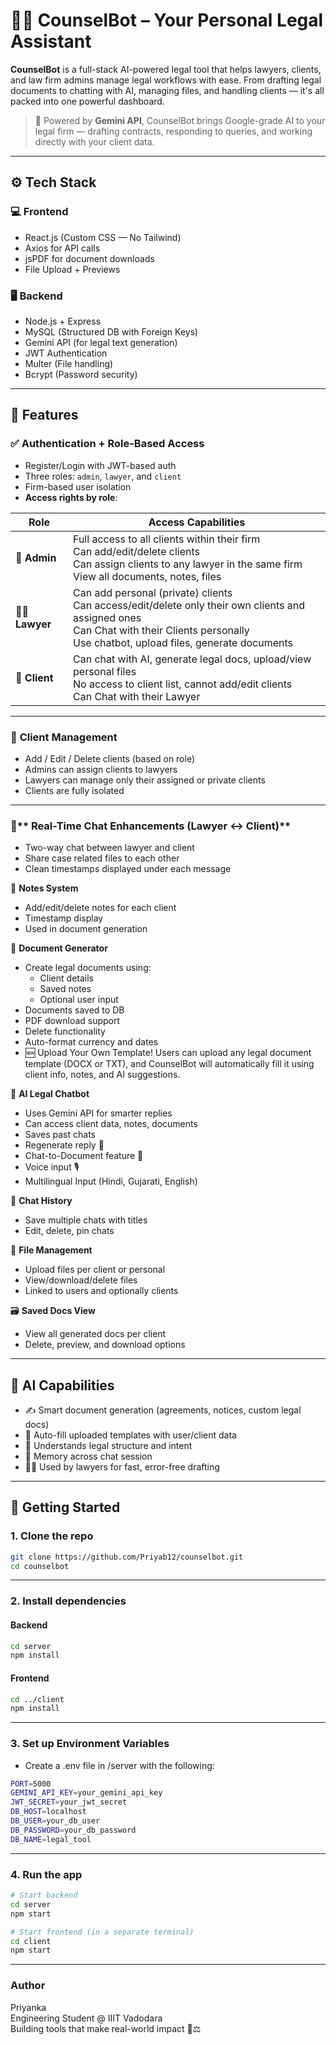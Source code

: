 # 🧑‍⚖️ CounselBot – Your Personal Legal Assistant

<!-- **CounselBot** is a full-stack AI-powered legal tool that helps lawyers and individuals manage clients, take smart notes, generate legal documents, chat with an AI lawyer, and organize legal files — all in one sleek dashboard. -->
**CounselBot** is a full-stack AI-powered legal tool that helps lawyers, clients, and law firm admins manage legal workflows with ease. From drafting legal documents to chatting with AI, managing files, and handling clients — it's all packed into one powerful dashboard.

<!-- > 🧠 Powered by Gemini API, CounselBot combines Google-level AI smarts with your client data for real-time legal drafting, smart chatbot advice, and fully automated workflows. -->

> 🧠 Powered by **Gemini API**, CounselBot brings Google-grade AI to your legal firm — drafting contracts, responding to queries, and working directly with your client data.

---

## ⚙️ Tech Stack

### 💻 Frontend
- React.js (Custom CSS — No Tailwind)
- Axios for API calls
- jsPDF for document downloads
- File Upload + Previews

### 🖥️ Backend
- Node.js + Express
- MySQL (Structured DB with Foreign Keys)
- Gemini API (for legal text generation)
- JWT Authentication
- Multer (File handling)
- Bcrypt (Password security)

---

## 🌟 Features

<!-- ✅ **Authentication**
- Register / Login (JWT-based)
- Auth-protected routes
- User-specific data isolation

👥 **Client Management**
- Add / Edit / Delete clients
- Linked with logged-in user -->

### ✅ **Authentication + Role-Based Access**
- Register/Login with JWT-based auth
- Three roles: `admin`, `lawyer`, and `client`
- Firm-based user isolation
- **Access rights by role**:

| Role     | Access Capabilities |
|----------|---------------------|
| 👑 **Admin** | Full access to all clients within their firm<br>Can add/edit/delete clients<br>Can assign clients to any lawyer in the same firm<br>View all documents, notes, files |
| 👨‍⚖️ **Lawyer** | Can add personal (private) clients<br>Can access/edit/delete only their own clients and assigned ones<br>Can Chat with their Clients personally<br>Use chatbot, upload files, generate documents |
| 👤 **Client** | Can chat with AI, generate legal docs, upload/view personal files<br>No access to client list, cannot add/edit clients<br>Can Chat with their Lawyer |

---

### 👥 **Client Management**
- Add / Edit / Delete clients (based on role)
- Admins can assign clients to lawyers
- Lawyers can manage only their assigned or private clients
- Clients are fully isolated

---
### 💬** Real-Time Chat Enhancements (Lawyer ↔ Client)**
- Two-way chat between lawyer and client
- Share case related files to each other 
- Clean timestamps displayed under each message


📝 **Notes System**
- Add/edit/delete notes for each client
- Timestamp display
- Used in document generation

📄 **Document Generator**
- Create legal documents using:
  - Client details
  - Saved notes
  - Optional user input
- Documents saved to DB
- PDF download support
- Delete functionality
- Auto-format currency and dates
- 🆕 Upload Your Own Template! Users can upload any legal document template (DOCX or TXT), and CounselBot will automatically fill it using client info, notes, and AI suggestions.

💬 **AI Legal Chatbot**
- Uses Gemini API for smarter replies
- Can access client data, notes, documents
- Saves past chats
- Regenerate reply 🔁
- Chat-to-Document feature 📝
- Voice input 🎙️
- Multilingual Input (Hindi, Gujarati, English)

📌 **Chat History**
- Save multiple chats with titles
- Edit, delete, pin chats

📂 **File Management**
- Upload files per client or personal
- View/download/delete files
- Linked to users and optionally clients

🗃️ **Saved Docs View**
- View all generated docs per client
- Delete, preview, and download options



---

## 🧠 AI Capabilities

- ✍️ Smart document generation (agreements, notices, custom legal docs)
- 📄 Auto-fill uploaded templates with user/client data
- 🧾 Understands legal structure and intent
- 🔁 Memory across chat session
- 🧑‍💼 Used by lawyers for fast, error-free drafting

---

## 🚀 Getting Started

### 1. Clone the repo
```bash
git clone https://github.com/Priyab12/counselbot.git
cd counselbot
```
---

### 2. Install dependencies

#### Backend
```bash
cd server
npm install
```
#### Frontend
```bash
cd ../client
npm install
```
---

### 3. Set up Environment Variables
- Create a .env file in /server with the following:
```bash
PORT=5000
GEMINI_API_KEY=your_gemini_api_key
JWT_SECRET=your_jwt_secret
DB_HOST=localhost
DB_USER=your_db_user
DB_PASSWORD=your_db_password
DB_NAME=legal_tool
```
---

### 4. Run the app
```bash
# Start backend
cd server
npm start

# Start frontend (in a separate terminal)
cd client
npm start
```
---
### Author
Priyanka<br>
Engineering Student @ IIIT Vadodara<br>
Building tools that make real-world impact 💼⚖️

